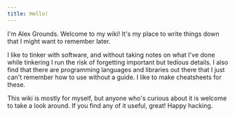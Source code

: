 ```yaml
---
title: Hello!
---
```

I'm Alex Grounds. Welcome to my wiki! It's my place to write things down that I might want to remember later.

I like to tinker with software, and without taking notes on what I've done while tinkering I run the risk of forgetting important but tedious details. I also find that there are programming languages and libraries out there that I just can't remember how to use without a guide. I like to make cheatsheets for these.

This wiki is mostly for myself, but anyone who's curious about it is welcome to take a look around. If you find any of it useful, great! Happy hacking.
